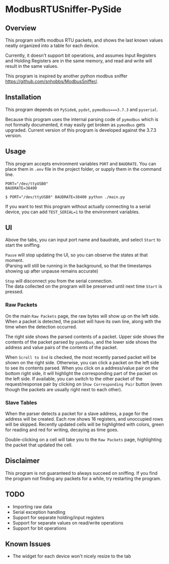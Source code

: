 # ModbusRTUSniffer-PySide

## Overview
This program sniffs modbus RTU packets, and shows the last known values neatly organized into a table for each device.

Currently, it doesn't support bit operations, and assumes Input Registers and Holding Registers are in the same
memory, and read and write will result in the same values.

This program is inspired by another python modbus sniffer https://github.com/snhobbs/ModbusSniffer/.

## Installation
This program depends on `PySide6`, `pydot`, `pymodbus===3.7.3` and `pyserial`.

Because this program uses the internal parsing code of `pymodbus` which is not formally documented, it may easily
get broken as `pymodbus` gets upgraded. Current version of this program is developed against the 3.7.3 version. 

## Usage
This program accepts environment variables `PORT` and `BAUDRATE`. You can place them in `.env` file in the project
folder, or supply them in the command line.

```dotenv
PORT="/dev/ttyUSB0"
BAUDRATE=38400
```

```commandline
$ PORT="/dev/ttyUSB0" BAUDRATE=38400 python ./main.py
```

If you want to test this program without actually connecting to a serial device, you can add `TEST_SERIAL=1` to the
environment variables.

## UI
Above the tabs, you can input port name and baudrate, and select `Start` to start the sniffing.

`Pause` will stop updating the UI, so you can observe the states at that moment.  
(Parsing will still be running in the background, so that the timestamps showing up after unpause remains accurate)

`Stop` will disconnect you from the serial connection.  
The data collected on the program will be preserved until next time `Start` is pressed.

### Raw Packets
On the main `Raw Packets` page, the raw bytes will show up on the left side. When a packet is detected, the packet
will have its own line, along with the time when the detection occurred.

The right side shows the parsed contents of a packet. Upper side shows the contents of the packet parsed by `pymodbus`,
and the lower side shows the address and value pairs of the contents of the packet.

When `Scroll to End` is checked, the most recently parsed packet will be shown on the right side.
Otherwise, you can click a packet on the left side to see its contents parsed. When you click on a address/value pair
on the bottom right side, it will highlight the corresponding part of the packet on the left side.
If available, you can switch to the other packet of the request/response pair by clicking on 
`Show Corresponding Pair` button (even though the packets are usually right next to each other). 

### Slave Tables
When the parser detects a packet for a slave address, a page for the address will be created.
Each row shows 16 registers, and unoccupied rows will be skipped. Recently updated cells will be highlighted
with colors, green for reading and red for writing, decaying as time goes.

Double-clicking on a cell will take you to the `Raw Packets` page, highlighting the packet that updated the cell.

## Disclaimer
This program is not guaranteed to always succeed on sniffing. If you find the program not finding any packets
for a while, try restarting the program.

## TODO
* Importing raw data
* Serial exception handling
* Support for separate holding/input registers
* Support for separate values on read/write operations
* Support for bit operations

## Known Issues
* The widget for each device won't nicely resize to the tab
